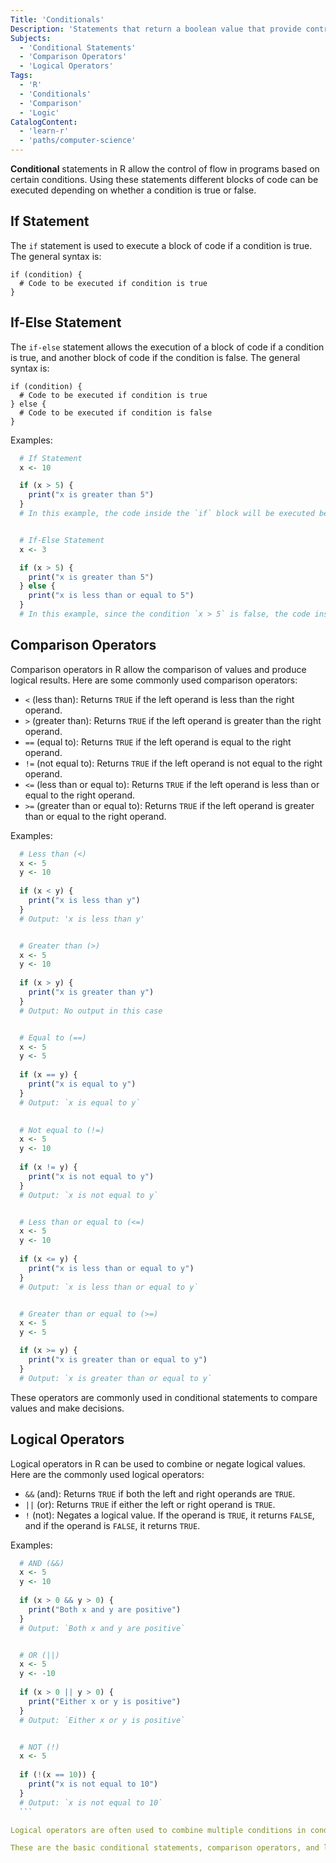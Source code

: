 ```yaml
---
Title: 'Conditionals'
Description: 'Statements that return a boolean value that provide control flow in a program'
Subjects:
  - 'Conditional Statements'
  - 'Comparison Operators'
  - 'Logical Operators'
Tags:
  - 'R'
  - 'Conditionals'
  - 'Comparison'
  - 'Logic'
CatalogContent:
  - 'learn-r'
  - 'paths/computer-science'
---
```


**Conditional** statements in R allow the control of flow in programs based on certain conditions. Using these statements different blocks of code can be executed depending on whether a condition is true or false.

## If Statement

The `if` statement is used to execute a block of code if a condition is true. The general syntax is:

```pseudo
if (condition) {
  # Code to be executed if condition is true
}
```

## If-Else Statement

The `if-else` statement allows the execution of a block of code if a condition is true, and another block of code if the condition is false. The general syntax is:

```pseudo
if (condition) {
  # Code to be executed if condition is true
} else {
  # Code to be executed if condition is false
}
```

Examples:
  ```r
    # If Statement
    x <- 10

    if (x > 5) {
      print("x is greater than 5")
    }
    # In this example, the code inside the `if` block will be executed because the condition `x > 5` is true.


    # If-Else Statement
    x <- 3

    if (x > 5) {
      print("x is greater than 5")
    } else {
      print("x is less than or equal to 5")
    }
    # In this example, since the condition `x > 5` is false, the code inside the `else` block will be executed.
  ```

## Comparison Operators

Comparison operators in R allow the comparison of values and produce logical results. Here are some commonly used comparison operators:

- `<` (less than): Returns `TRUE` if the left operand is less than the right operand.
- `>` (greater than): Returns `TRUE` if the left operand is greater than the right operand.
- `==` (equal to): Returns `TRUE` if the left operand is equal to the right operand.
- `!=` (not equal to): Returns `TRUE` if the left operand is not equal to the right operand.
- `<=` (less than or equal to): Returns `TRUE` if the left operand is less than or equal to the right operand.
- `>=` (greater than or equal to): Returns `TRUE` if the left operand is greater than or equal to the right operand.

Examples:
  ```r
    # Less than (<) 
    x <- 5
    y <- 10
    
    if (x < y) {
      print("x is less than y")
    }
    # Output: 'x is less than y'


    # Greater than (>) 
    x <- 5
    y <- 10
    
    if (x > y) {
      print("x is greater than y")
    }
    # Output: No output in this case


    # Equal to (==) 
    x <- 5
    y <- 5
    
    if (x == y) {
      print("x is equal to y")
    }
    # Output: `x is equal to y`
    

    # Not equal to (!=) 
    x <- 5
    y <- 10
    
    if (x != y) {
      print("x is not equal to y")
    }
    # Output: `x is not equal to y`


    # Less than or equal to (<=)
    x <- 5
    y <- 10
    
    if (x <= y) {
      print("x is less than or equal to y")
    }
    # Output: `x is less than or equal to y`


    # Greater than or equal to (>=)
    x <- 5
    y <- 5

    if (x >= y) {
      print("x is greater than or equal to y")
    }
    # Output: `x is greater than or equal to y`
  ```

These operators are commonly used in conditional statements to compare values and make decisions.

## Logical Operators

Logical operators in R can be used to combine or negate logical values. Here are the commonly used logical operators:

- `&&` (and): Returns `TRUE` if both the left and right operands are `TRUE`.
- `||` (or): Returns `TRUE` if either the left or right operand is `TRUE`.
- `!` (not): Negates a logical value. If the operand is `TRUE`, it returns `FALSE`, and if the operand is `FALSE`, it returns `TRUE`.

Examples:
  ```r
    # AND (&&)
    x <- 5
    y <- 10
    
    if (x > 0 && y > 0) {
      print("Both x and y are positive")
    }
    # Output: `Both x and y are positive`


    # OR (||)
    x <- 5
    y <- -10
    
    if (x > 0 || y > 0) {
      print("Either x or y is positive")
    }
    # Output: `Either x or y is positive`


    # NOT (!)
    x <- 5
    
    if (!(x == 10)) {
      print("x is not equal to 10")
    }
    # Output: `x is not equal to 10`
    ```

Logical operators are often used to combine multiple conditions in conditional statements or to negate a condition.

These are the basic conditional statements, comparison operators, and logical operators in R. They can be leveraged to control the flow of a program, compare values, and make decisions based on specific conditions.